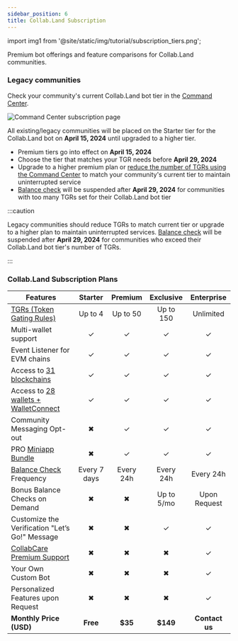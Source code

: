 ```yaml
---
sidebar_position: 6
title: Collab.Land Subscription
---
```


import img1 from '@site/static/img/tutorial/subscription_tiers.png';

Premium bot offerings and feature comparisons for Collab.Land communities.

### Legacy communities

Check your community's current Collab.Land bot tier in the [Command Center](https://cc.collab.land).

<div class="text--center">
  <img src={img1} alt="Command Center subscription page" />
</div>

All existing/legacy communities will be placed on the Starter tier for the Collab.Land bot on **April 15, 2024** until upgraded to a higher tier.

- Premium tiers go into effect on **April 15, 2024**
- Choose the tier that matches your TGR needs before **April 29, 2024**
- Upgrade to a higher premium plan or [reduce the number of TGRs using the Command Center](/help-docs/command-center/create-a-tgr/how-to-create-a-tgr#how-to-create-a-tgr) to match your community's current tier to maintain uninterrupted service
- [Balance check](/help-docs/command-center/bot-config/balance-check) will be suspended after **April 29, 2024** for communities with too many TGRs set for their Collab.Land bot tier

:::caution

Legacy communities should reduce TGRs to match current tier or upgrade to a higher plan to maintain uninterrupted services. [Balance check](/help-docs/command-center/bot-config/balance-check) will be suspended after **April 29, 2024** for communities who exceed their Collab.Land bot tier's number of TGRs.

:::

### Collab.Land Subscription Plans

| **Features**                                                                                              |  **Starter** | **Premium** | **Exclusive** | **Enterprise** |
|-----------------------------------------------------------------------------------------------------------|:------------:|:-----------:|:-------------:|:--------------:|
| [TGRs (Token Gating Rules)](/help-docs/key-features/token-gate-communities#what-is-token-gating)          |    Up to 4   |   Up to 50  |   Up to 150   |    Unlimited    |
| Multi-wallet support                                                                                      |      ✓       |      ✓      |       ✓       |       ✓        |
| Event Listener for EVM chains                                                                             |      ✓       |      ✓      |       ✓       |       ✓        |
| Access to [31 blockchains](/help-docs/key-features/token-gate-communities#supported-blockchains--tokens)  |      ✓       |      ✓      |       ✓       |       ✓        |
| Access to [28 wallets + WalletConnect](/help-docs/wallets/verify-your-wallet#supported-wallets)           |      ✓       |      ✓      |       ✓       |       ✓        |
| Community Messaging Opt-out                                                                               |       ✖      |      ✓      |       ✓       |       ✓        |
| PRO [Miniapp Bundle](/help-docs/marketplace/getting-started)                                              |       ✖      |      ✓      |       ✓       |       ✓        |
| [Balance Check](/help-docs/command-center/bot-config/balance-check) Frequency                             | Every 7 days  |  Every 24h  |   Every 24h   |    Every 24h   |
| Bonus Balance Checks on Demand                                                                            |       ✖      |      ✖      |   Up to 5/mo  |  Upon Request   |
| Customize the Verification "Let’s Go!" Message                                                            |       ✖      |      ✖      |       ✓       |       ✓        |
| [CollabCare Premium Support](/help-docs/FAQ/contact-team/#collabcare)                                     |       ✖      |      ✖      |       ✖       |       ✓        |
| Your Own Custom Bot                                                                                       |       ✖      |      ✖      |       ✖       |       ✓        |
| Personalized Features upon Request                                                                        |       ✖      |      ✖      |       ✖       |       ✓        |
| **Monthly Price (USD)**                                                                                   |    **Free**   |   **$35**    |    **$149**   |   **Contact us**    |
